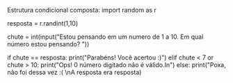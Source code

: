 Estrutura condicional composta:
import random as r

resposta = r.randint(1,10)

chute = int(input("Estou pensando 
em um numero de 1 a 10. Em qual  número estou pensando? "))

if chute == resposta:
  print("Parabéns! Você acertou :)")
elif chute < 7 or chute > 10:
  print("Ops! 0 número digitado não é válido.In")
else:
  print("Poxa, não foi dessa vez :( \nA resposta era
resposta)

